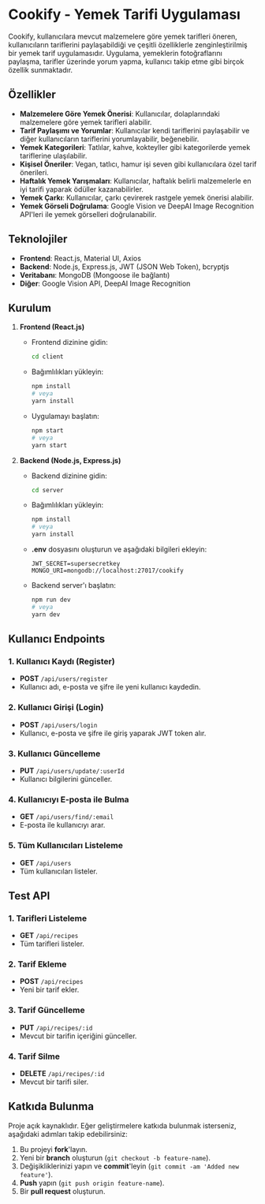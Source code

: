 # Cookify - Yemek Tarifi Uygulaması

Cookify, kullanıcılara mevcut malzemelere göre yemek tarifleri öneren, kullanıcıların tariflerini paylaşabildiği ve çeşitli özelliklerle zenginleştirilmiş bir yemek tarif uygulamasıdır. Uygulama, yemeklerin fotoğraflarını paylaşma, tarifler üzerinde yorum yapma, kullanıcı takip etme gibi birçok özellik sunmaktadır.

## Özellikler

- **Malzemelere Göre Yemek Önerisi**: Kullanıcılar, dolaplarındaki malzemelere göre yemek tarifleri alabilir.
- **Tarif Paylaşımı ve Yorumlar**: Kullanıcılar kendi tariflerini paylaşabilir ve diğer kullanıcıların tariflerini yorumlayabilir, beğenebilir.
- **Yemek Kategorileri**: Tatlılar, kahve, kokteyller gibi kategorilerde yemek tariflerine ulaşılabilir.
- **Kişisel Öneriler**: Vegan, tatlıcı, hamur işi seven gibi kullanıcılara özel tarif önerileri.
- **Haftalık Yemek Yarışmaları**: Kullanıcılar, haftalık belirli malzemelerle en iyi tarifi yaparak ödüller kazanabilirler.
- **Yemek Çarkı**: Kullanıcılar, çarkı çevirerek rastgele yemek önerisi alabilir.
- **Yemek Görseli Doğrulama**: Google Vision ve DeepAI Image Recognition API'leri ile yemek görselleri doğrulanabilir.

## Teknolojiler

- **Frontend**: React.js, Material UI, Axios
- **Backend**: Node.js, Express.js, JWT (JSON Web Token), bcryptjs
- **Veritabanı**: MongoDB (Mongoose ile bağlantı)
- **Diğer**: Google Vision API, DeepAI Image Recognition

## Kurulum

1. **Frontend (React.js)**

   - Frontend dizinine gidin:
     ```bash
     cd client
     ```

   - Bağımlılıkları yükleyin:
     ```bash
     npm install
     # veya
     yarn install
     ```

   - Uygulamayı başlatın:
     ```bash
     npm start
     # veya
     yarn start
     ```

2. **Backend (Node.js, Express.js)**

   - Backend dizinine gidin:
     ```bash
     cd server
     ```

   - Bağımlılıkları yükleyin:
     ```bash
     npm install
     # veya
     yarn install
     ```

   - **.env** dosyasını oluşturun ve aşağıdaki bilgileri ekleyin:
     ```env
     JWT_SECRET=supersecretkey
     MONGO_URI=mongodb://localhost:27017/cookify
     ```

   - Backend server'ı başlatın:
     ```bash
     npm run dev
     # veya
     yarn dev
     ```

## Kullanıcı Endpoints

### 1. **Kullanıcı Kaydı (Register)**
   - **POST** `/api/users/register`
   - Kullanıcı adı, e-posta ve şifre ile yeni kullanıcı kaydedin.

### 2. **Kullanıcı Girişi (Login)**
   - **POST** `/api/users/login`
   - Kullanıcı, e-posta ve şifre ile giriş yaparak JWT token alır.

### 3. **Kullanıcı Güncelleme**
   - **PUT** `/api/users/update/:userId`
   - Kullanıcı bilgilerini günceller.

### 4. **Kullanıcıyı E-posta ile Bulma**
   - **GET** `/api/users/find/:email`
   - E-posta ile kullanıcıyı arar.

### 5. **Tüm Kullanıcıları Listeleme**
   - **GET** `/api/users`
   - Tüm kullanıcıları listeler.

## Test API

### 1. **Tarifleri Listeleme**
   - **GET** `/api/recipes`
   - Tüm tarifleri listeler.

### 2. **Tarif Ekleme**
   - **POST** `/api/recipes`
   - Yeni bir tarif ekler.

### 3. **Tarif Güncelleme**
   - **PUT** `/api/recipes/:id`
   - Mevcut bir tarifin içeriğini günceller.

### 4. **Tarif Silme**
   - **DELETE** `/api/recipes/:id`
   - Mevcut bir tarifi siler.

## Katkıda Bulunma

Proje açık kaynaklıdır. Eğer geliştirmelere katkıda bulunmak isterseniz, aşağıdaki adımları takip edebilirsiniz:

1. Bu projeyi **fork**'layın.
2. Yeni bir **branch** oluşturun (`git checkout -b feature-name`).
3. Değişikliklerinizi yapın ve **commit**'leyin (`git commit -am 'Added new feature'`).
4. **Push** yapın (`git push origin feature-name`).
5. Bir **pull request** oluşturun.
